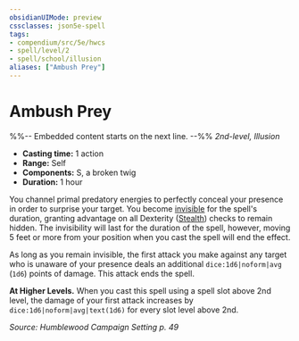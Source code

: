 ```yaml
---
obsidianUIMode: preview
cssclasses: json5e-spell
tags:
- compendium/src/5e/hwcs
- spell/level/2
- spell/school/illusion
aliases: ["Ambush Prey"]
---
```

# Ambush Prey
%%-- Embedded content starts on the next line. --%%
*2nd-level, Illusion*  

- **Casting time:** 1 action
- **Range:** Self
- **Components:** S, a broken twig
- **Duration:** 1 hour

You channel primal predatory energies to perfectly conceal your presence in order to surprise your target. You become [invisible](2-Mechanics/CLI/rules/conditions.md#Invisible) for the spell's duration, granting advantage on all Dexterity ([Stealth](2-Mechanics/CLI/rules/skills.md#Stealth)) checks to remain hidden. The invisibility will last for the duration of the spell, however, moving 5 feet or more from your position when you cast the spell will end the effect.

As long as you remain invisible, the first attack you make against any target who is unaware of your presence deals an additional `dice:1d6|noform|avg` (`1d6`) points of damage. This attack ends the spell.

**At Higher Levels.** When you cast this spell using a spell slot above 2nd level, the damage of your first attack increases by `dice:1d6|noform|avg|text(1d6)` for every slot level above 2nd.

*Source: Humblewood Campaign Setting p. 49*